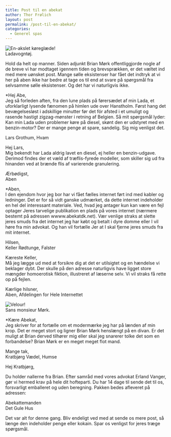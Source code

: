 ```yaml
---
title: Post til en abekat
author: Thor Frølich
layout: post
permalink: /post-til-en-abekat/
categories:
  - Generel spas
---
```

<div class="bitImage bitRight" style="width: 208px">
  <img src="http://www.abekat.net/wp-content/images/lada.jpg" alt="En-akslet køreglæde!" /><br /> Ladavogntøj.
</div>

Hold da helt op manner. Siden adjunkt Brian Mørk offentliggjorde nogle af de breve vi har modtaget igennem tiden og brevsprækken, er det væltet ind med mere uønsket post. Mange sølle eksistenser har fået det indtryk at vi her på aben ikke har bedre at tage os til end at svare på spørgsmål fra selvsamme sølle eksistenser. Og det har vi naturligvis ikke.

*Hej Abe,  
Jeg så forleden aften, fra den lune plads på førersædet af min Lada, et uforklarligt lysende fænomen på himlen ude over Hanstholm. Først hang det bevægelsesløst i adskillige minutter før det fór afsted i et umuligt og rasende hastigt zigzag-mønster i retning af Belgien. Så mit spørgsmål lyder: Kan min Lada uden problemer køre på diesel, skønt den er udstyret med en benzin-motor? Der er mange penge at spare, sandelig. Sig mig venligst det.</p> 
Lars Grothum, Hvam  
</em>

Hej Lars,  
Mig bekendt har Lada aldrig lavet en diesel, ej heller en benzin-udgave. Derimod findes der et væld af træflis-fyrede modeller, som skiller sig ud fra hinanden ved at brænde flis af varierende granulering.

Ærbødigst,  
Aben

*Aben,  
I den ejendom hvor jeg bor har vi fået fælles internet ført ind med kabler og ledninger. Det er for så vidt ganske udmærket, da dette internet indeholder en hel del interessant materiale. Ved, hvad jeg antager kun kan være en fejl optager Jeres tarvelige publikation en plads på vores internet (nærmere bestemt på adressen wwww.abekatdk.net). Vær venlige straks at slette jeres smuds fra det internet jeg har købt og betalt i dyre domme eller I vil høre fra min advokat. Og han vil fortælle Jer at I skal fjerne jeres smuds fra mit internet.</p> 
Hilsen,  
Keller Rødtunge, Falster</em>

Kæreste Keller,  
Må jeg lægge ud med at forsikre dig at det er utilsigtet og en hændelse vi beklager dybt. Der skulle på den adresse naturligvis have ligget store mængder homoerotisk fiktion, illustreret af læserne selv. Vi vil straks få rette op på fejlen.

Kærlige hilsner,  
Aben, Afdelingen for Hele Internettet

<div class="bitImage bitLeft" style="width: 188px">
  <img src="http://www.abekat.net/wp-content/images/divan.jpg" alt="Velour!" /><br /> Sans monsieur Mørk.
</div>

*Kære Abekat,  
Jeg skriver for at fortælle om et modermærke jeg har på lænden af min krop. Det er meget stort og ligner Brian Mørk henslængt på en divan. Er det muligt at Brian derved tilhører mig eller skal jeg snarerer tolke det som en forbandelse? Brian Mørk er en meget meget flot mand.</p> 
Mange tak,  
Kratbjørg Vædel, Humse</em>

Hej Kratbjørg,

Du holder nallerne fra Brian. Efter samråd med vores advokat Erland Vanger, gør vi hermed krav på hele dit hofteparti. Du har 14 dage til sende det til os, forsvarligt emballeret og uden beregning. Pakken bedes afleveret på adressen:

Abekattemanden  
Det Gule Hus

Det var alt for denne gang. Bliv endeligt ved med at sende os mere post, så længe den indeholder penge eller kokain. Spar os venligst for jeres træge spørgsmål.